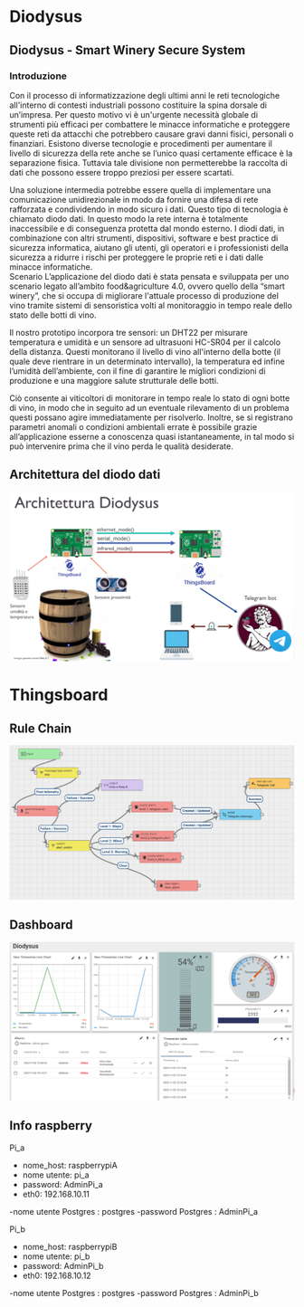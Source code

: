 # Diodysus

## Diodysus - Smart Winery Secure System
### Introduzione
Con il processo di informatizzazione degli ultimi anni le reti tecnologiche all'interno di contesti industriali possono costituire la spina dorsale di un’impresa. Per questo motivo vi è un'urgente necessità globale di strumenti più efficaci per combattere le minacce informatiche e proteggere queste reti da attacchi che potrebbero causare gravi danni fisici, personali o finanziari. Esistono diverse tecnologie e procedimenti per aumentare il livello di sicurezza della rete anche se l’unico quasi certamente efficace è la separazione fisica. Tuttavia tale divisione non permetterebbe la raccolta di dati che possono essere troppo preziosi per essere scartati.  

Una soluzione intermedia potrebbe essere quella di implementare una comunicazione unidirezionale in modo da fornire una difesa di rete rafforzata e condividendo in modo sicuro i dati. Questo tipo di tecnologia è chiamato diodo dati. In questo modo la rete interna è totalmente inaccessibile e di conseguenza protetta dal mondo esterno. I diodi dati, in combinazione con altri strumenti, dispositivi, software e best practice di sicurezza informatica, aiutano gli utenti, gli operatori e i professionisti della sicurezza a ridurre i rischi per proteggere le proprie reti e i dati dalle minacce informatiche.  
Scenario
L’applicazione del diodo dati è stata pensata e sviluppata per uno scenario legato all’ambito  food&agriculture 4.0, ovvero quello della “smart winery”, che si occupa di migliorare l'attuale processo di produzione del vino tramite sistemi di sensoristica volti al monitoraggio in tempo reale dello stato delle botti di vino.   

Il nostro prototipo incorpora tre sensori: un DHT22 per misurare temperatura e umidità e un sensore ad ultrasuoni HC-SR04 per il calcolo della distanza. Questi monitorano il livello di vino all'interno della botte (il quale deve rientrare in un determinato intervallo), la temperatura ed infine l’umidità dell’ambiente, con il fine di garantire le migliori condizioni di produzione e una maggiore salute strutturale delle botti.  

Ciò consente ai viticoltori di monitorare in tempo reale lo stato di ogni botte di vino, in modo che in seguito ad un eventuale rilevamento di un problema questi possano agire immediatamente per risolverlo. Inoltre, se si registrano parametri anomali o condizioni ambientali errate è possibile grazie all’applicazione esserne a conoscenza quasi istantaneamente, in tal modo si può intervenire prima che il vino perda le qualità desiderate.  


## Architettura del diodo dati
![My Image](script/images/arc.png)



# Thingsboard

## Rule Chain 
![My Image](script/images/final.png)

## Dashboard
![My Image](script/images/dash.png)

## Info raspberry

Pi_a
- nome_host: raspberrypiA
- nome utente: pi_a
- password: AdminPi_a
- eth0: 192.168.10.11


-nome utente Postgres : postgres
-password Postgres : AdminPi_a

Pi_b
- nome_host: raspberrypiB
- nome utente: pi_b
- password: AdminPi_b
- eth0: 192.168.10.12

-nome utente Postgres : postgres
-password Postgres : AdminPi_b




